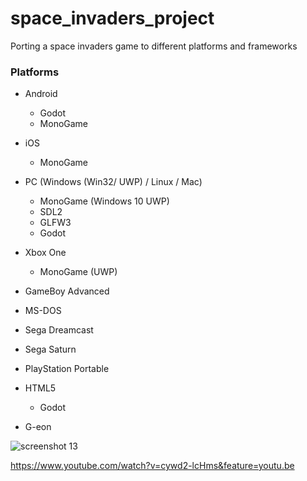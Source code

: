 # space_invaders_project
Porting a space invaders game to different platforms and frameworks

### Platforms
- Android
  - Godot
  - MonoGame

- iOS
  - MonoGame

- PC (Windows (Win32/ UWP) / Linux / Mac)
  - MonoGame (Windows 10 UWP)
  - SDL2
  - GLFW3
  - Godot

- Xbox One
  - MonoGame (UWP)

- GameBoy Advanced
- MS-DOS
- Sega Dreamcast
- Sega Saturn
- PlayStation Portable

- HTML5
  - Godot
  
- G-eon

![screenshot 13](https://cloud.githubusercontent.com/assets/1466920/20637134/2a66e3ae-b37d-11e6-9181-ae7c45695b75.png)

https://www.youtube.com/watch?v=cywd2-lcHms&feature=youtu.be



